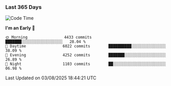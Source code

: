 ### Last 365 Days
<!--START_SECTION:waka-->
![Code Time](http://img.shields.io/badge/Code%20Time-1%2C115%20hrs%2021%20mins-blue)

**I'm an Early 🐤** 

```text
🌞 Morning                4433 commits        ███████░░░░░░░░░░░░░░░░░░   28.04 % 
🌆 Daytime                6022 commits        ██████████░░░░░░░░░░░░░░░   38.09 % 
🌃 Evening                4252 commits        ███████░░░░░░░░░░░░░░░░░░   26.89 % 
🌙 Night                  1103 commits        ██░░░░░░░░░░░░░░░░░░░░░░░   06.98 % 
```



 Last Updated on 03/08/2025 18:44:21 UTC
<!--END_SECTION:waka-->

<!--
**BrianCurliss/BrianCurliss** is a ✨ _special_ ✨ repository because its `README.md` (this file) appears on your GitHub profile.

Here are some ideas to get you started:

- 🔭 I’m currently working on ...
- 🌱 I’m currently learning ...
- 👯 I’m looking to collaborate on ...
- 🤔 I’m looking for help with ...
- 💬 Ask me about ...
- 📫 How to reach me: ...
- 😄 Pronouns: ...
- ⚡ Fun fact: ...
-->
